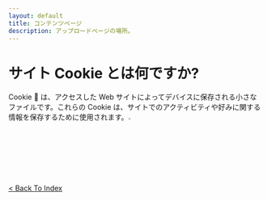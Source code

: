 ```yaml
---
layout: default
title: コンテンツページ
description: アップロードページの場所。
---
```


# サイト Cookie とは何ですか?

Cookie 🍪 は、アクセスした Web サイトによってデバイスに保存される小さなファイルです。これらの Cookie は、サイトでのアクティビティや好みに関する情報を保存するために使用されます。<a href="about:blank"><img src="https://media.tenor.com/eRGtsZf4w4wAAAAj/oykeli-cookie.gif" width="3%"></a>

[< Back To Index](../)
